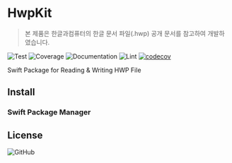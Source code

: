 # HwpKit

> 본 제품은 한글과컴퓨터의 한글 문서 파일(.hwp) 공개 문서를 참고하여 개발하였습니다.

![Test](https://github.com/sboh1214/HwpKit/workflows/Test/badge.svg)
![Coverage](https://github.com/sboh1214/HwpKit/workflows/Coverage/badge.svg)
![Documentation](https://github.com/sboh1214/HwpKit/workflows/Documentation/badge.svg)
![Lint](https://github.com/sboh1214/HwpKit/workflows/Lint/badge.svg)
[![codecov](https://codecov.io/gh/sboh1214/HwpKit/branch/master/graph/badge.svg)](https://codecov.io/gh/sboh1214/HwpKit)

Swift Package for Reading & Writing HWP File

## Install

### Swift Package Manager

## License

![GitHub](https://img.shields.io/github/license/sboh1214/HwpKit)
